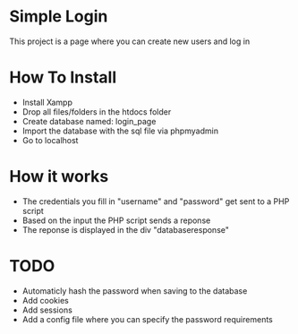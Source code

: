 # Simple Login
This project is a page where you can create new users and log in

# How To Install
- Install Xampp
- Drop all files/folders in the htdocs folder
- Create database named: login_page
- Import the database with the sql file via phpmyadmin
- Go to localhost

# How it works
- The credentials you fill in "username" and "password" get sent to a PHP script
- Based on the input the PHP script sends a reponse
- The reponse is displayed in the div "databaseresponse"

# TODO
- Automaticly hash the password when saving to the database
- Add cookies
- Add sessions
- Add a config file where you can specify the password requirements

